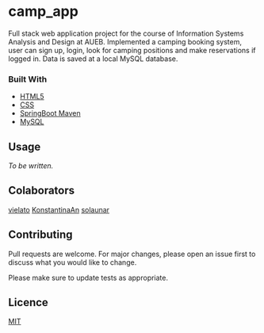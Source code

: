 # camp_app
Full stack web application project for the course of Information Systems Analysis and Design at AUEB. 
Implemented a camping booking system, user can sign up, login, look for camping positions and make reservations if logged in. Data is saved at a local MySQL database.

### Built With
* [HTML5](https://dev.w3.org/html5/html-author/)
* [CSS](https://developer.mozilla.org/en-US/docs/Web/CSS)
* [SpringBoot Maven](https://docs.spring.io/spring-boot/docs/current/reference/htmlsingle/#using.build-systems.maven)
* [MySQL](https://dev.mysql.com/doc/)

## Usage
*To be written.*

## Colaborators 
[vielato](https://github.com/vielato)
[KonstantinaAn](https://github.com/KonstantinaAn)
[solaunar](https://github.com/solaunar)

## Contributing
Pull requests are welcome. For major changes, please open an issue first to discuss what you would like to change.

Please make sure to update tests as appropriate.

## Licence
[MIT](https://choosealicense.com/licenses/mit/)
